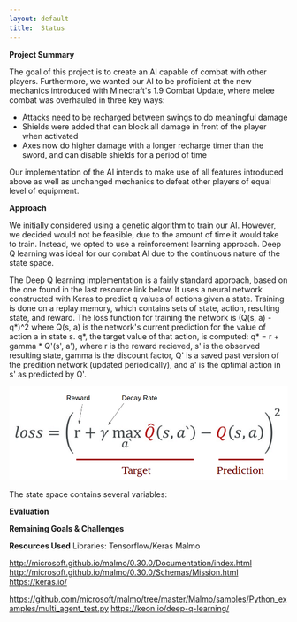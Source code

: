 ```yaml
---
layout:	default
title:	Status
---
```


**Project Summary**

The goal of this project is to create an AI capable of combat with other players. 
Furthermore, we wanted our AI to be proficient at the new mechanics introduced with
Minecraft's 1.9 Combat Update, where melee combat was overhauled in three key ways:

- Attacks need to be recharged between swings to do meaningful damage
- Shields were added that can block all damage in front of the player when activated
- Axes now do higher damage with a longer recharge timer than the sword,
and can disable shields for a period of time

Our implementation of the AI intends to make use of all features introduced above as well
as unchanged mechanics to defeat other players of equal level of equipment.


**Approach**

We initially considered using a genetic algorithm to train our AI. However, we decided
would not be feasible, due to the amount of time it would take to train. Instead, we opted
to use a reinforcement learning approach. Deep Q learning was ideal for our combat AI
due to the continuous nature of the state space.

The Deep Q learning implementation is a fairly standard approach, based on the one found in the last resource link below. It uses a neural network constructed with Keras to predict q values of actions given a state. Training is done on a replay memory, which contains sets of state, action, resulting state, and reward. The loss function for training the network is (Q(s, a) - q*)^2 where Q(s, a) is the network's current prediction for the value of action a in state s. q*, the target value of that action, is computed: q* = r + gamma * Q'(s', a'), where r is the reward recieved, s' is the observed resulting state, gamma is the discount factor, Q' is a saved past version of the predition network (updated periodically), and a' is the optimal action in s' as predicted by Q'.

![alt text](https://raw.githubusercontent.com/kavane12/Overworlders/master/docs/pics/deep-q-learning.png)

The state space contains several variables: 


**Evaluation**


**Remaining Goals & Challenges**


**Resources Used**
Libraries:
Tensorflow/Keras
Malmo

http://microsoft.github.io/malmo/0.30.0/Documentation/index.html
http://microsoft.github.io/malmo/0.30.0/Schemas/Mission.html
https://keras.io/

https://github.com/microsoft/malmo/tree/master/Malmo/samples/Python_examples/multi_agent_test.py
https://keon.io/deep-q-learning/
